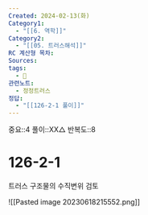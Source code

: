 ```yaml
---
Created: 2024-02-13(화)
Category1:
  - "[[6. 역학]]"
Category2:
  - "[[05. 트러스해석]]"
RC 계산형 목차: 
Sources: 
tags:
  - 🧮
관련노트:
  - 정정트러스
정답:
  - "[[126-2-1 풀이]]"
---
```

중요::4
풀이::XX△
반복도::8
#  126-2-1

트러스 구조물의 수직변위 검토

![[Pasted image 20230618215552.png]]